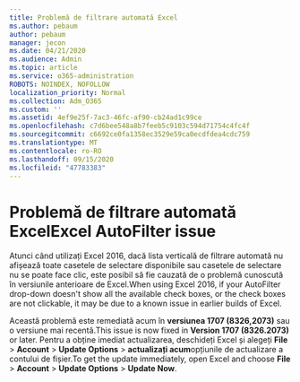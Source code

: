 ```yaml
---
title: Problemă de filtrare automată Excel
ms.author: pebaum
author: pebaum
manager: jecon
ms.date: 04/21/2020
ms.audience: Admin
ms.topic: article
ms.service: o365-administration
ROBOTS: NOINDEX, NOFOLLOW
localization_priority: Normal
ms.collection: Adm_O365
ms.custom: ''
ms.assetid: 4ef9e25f-7ac3-46fc-af90-cb24ad1c99ce
ms.openlocfilehash: c7d6bee548a8b7feeb5c9103c594d71754c4fc4f
ms.sourcegitcommit: c6692ce0fa1358ec3529e59ca0ecdfdea4cdc759
ms.translationtype: MT
ms.contentlocale: ro-RO
ms.lasthandoff: 09/15/2020
ms.locfileid: "47783383"
---
```

# <a name="excel-autofilter-issue"></a><span data-ttu-id="1c4a7-102">Problemă de filtrare automată Excel</span><span class="sxs-lookup"><span data-stu-id="1c4a7-102">Excel AutoFilter issue</span></span>

<span data-ttu-id="1c4a7-103">Atunci când utilizați Excel 2016, dacă lista verticală de filtrare automată nu afișează toate casetele de selectare disponibile sau casetele de selectare nu se poate face clic, este posibil să fie cauzată de o problemă cunoscută în versiunile anterioare de Excel.</span><span class="sxs-lookup"><span data-stu-id="1c4a7-103">When using Excel 2016, if your AutoFilter drop-down doesn't show all the available check boxes, or the check boxes are not clickable, it may be due to a known issue in earlier builds of Excel.</span></span> 
  
<span data-ttu-id="1c4a7-104">Această problemă este remediată acum în **versiunea 1707 (8326,2073)** sau o versiune mai recentă.</span><span class="sxs-lookup"><span data-stu-id="1c4a7-104">This issue is now fixed in **Version 1707 (8326.2073)** or later.</span></span> <span data-ttu-id="1c4a7-105">Pentru a obține imediat actualizarea, deschideți Excel și alegeți **File** \> **Account** \> **Update Options** \> **actualizați acum**opțiunile de actualizare a contului de fișier.</span><span class="sxs-lookup"><span data-stu-id="1c4a7-105">To get the update immediately, open Excel and choose **File** \> **Account** \> **Update Options** \> **Update Now**.</span></span>
  

